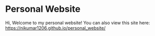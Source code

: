# Personal Website
Hi, Welcome to my personal website!
You can also view this site here: https://nikumar1206.github.io/personal_website/
